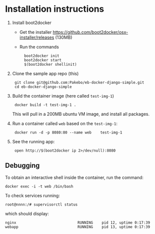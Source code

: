 
Installation instructions
=========================


1. Install boot2docker 
    - Get the installer 
        https://github.com/boot2docker/osx-installer/releases (130MB)

    - Run the commands

            boot2docker init
            boot2docker start
            $(boot2docker shellinit)


2. Clone the sample app repo (this)

        git clone git@github.com:Pakebo/eb-docker-django-simple.git
        cd eb-docker-django-simple

3. Build the container image (here called `test-img-1`)

        docker build -t test-img-1 .

    This will pull in a 200MB ubuntu VM image, and install all packages.


4. Run a container called `web` based on the `test-img-1`:

        docker run -d -p 8080:80 --name web    test-img-1

5. See the running app:

        open http://$(boot2docker ip 2>/dev/null):8080
    


Debugging
---------


To obtain an interactive shell inside the container, run the command:

    docker exec -i -t web /bin/bash

To check services running:

    root@nnnn:/# supervisorctl status

which should display:

    nginx                            RUNNING    pid 12, uptime 0:17:39
    webapp                           RUNNING    pid 13, uptime 0:17:39














